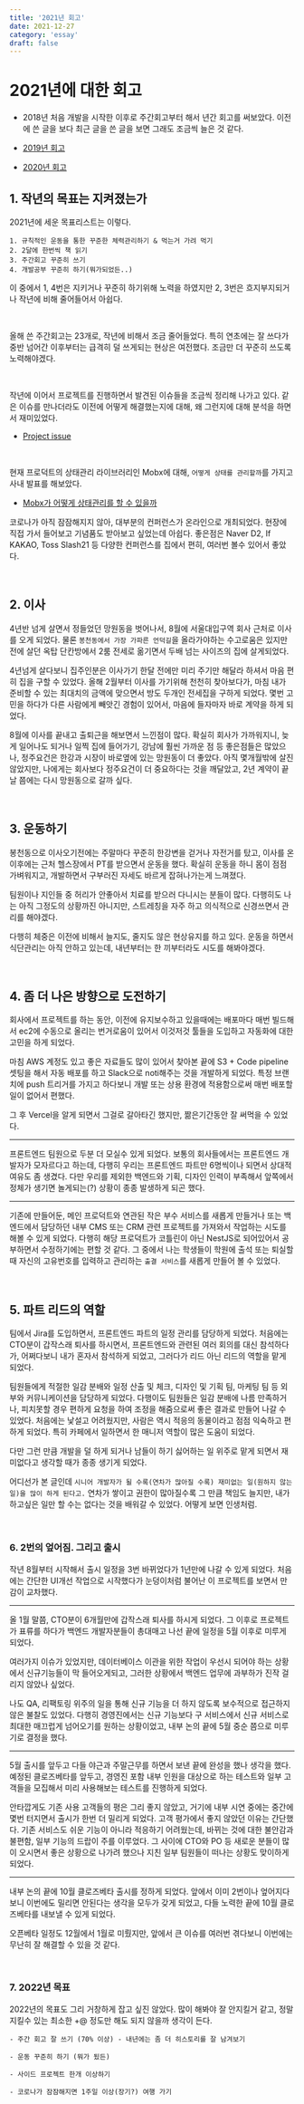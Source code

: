 ```yaml
---
title: '2021년 회고'
date: 2021-12-27
category: 'essay'
draft: false
---
```


# 2021년에 대한 회고

- 2018년 처음 개발을 시작한 이후로 주간회고부터 해서 년간 회고를 써보았다. 이전에 쓴 글을 보다 최근 글을 쓴 글을 보면 그래도 조금씩 늘은 것 같다.

- [2019년 회고](https://bluelion2.github.io/essay/2020-01-01-2019%EB%85%84%ED%9A%8C%EA%B3%A0/)
- [2020년 회고](https://bluelion2.github.io/essay/2021-01-03-%EC%A3%BC%EA%B0%84%ED%9A%8C%EA%B3%A0/)

## 1. 작년의 목표는 지켜졌는가

2021년에 세운 목표리스트는 이렇다.

```
1. 규칙적인 운동을 통한 꾸준한 체력관리하기 & 먹는거 가려 먹기
2. 2달에 한번씩 책 읽기
3. 주간회고 꾸준히 쓰기
4. 개발공부 꾸준히 하기(뭐가되었든..)
```

이 중에서 1, 4번은 지키거나 꾸준히 하기위해 노력을 하였지만 2, 3번은 흐지부지되거나 작년에 비해 줄어들어서 아쉽다.

<br/>

올해 쓴 주간회고는 23개로, 작년에 비해서 조금 줄어들었다. 특히 연초에는 잘 쓰다가 중반 넘어간 이후부터는 급격히 덜 쓰게되는 현상은 여전했다. 조금만 더 꾸준히 쓰도록 노력해야겠다.

<br/>

작년에 이어서 프로젝트를 진행하면서 발견된 이슈들을 조금씩 정리해 나가고 있다. 같은 이슈를 만나더라도 이전에 어떻게 해결했는지에 대해, 왜 그런지에 대해 분석을 하면서 재미있었다.

- [Project issue](https://github.com/bluelion2/Project-issue-repo/issues?q=is%3Aissue+is%3Aclosed+2021)

<br/>

현재 프로덕트의 상태관리 라이브러리인 Mobx에 대해, `어떻게 상태를 관리할까`를 가지고 사내 발표를 해보았다.

- [Mobx가 어떻게 상태관리를 할 수 있을까](https://bluelion2.github.io/development/2021-07-03-Mobx_observable/)

코로나가 아직 잠잠해지지 않아, 대부분의 컨퍼런스가 온라인으로 개최되었다. 현장에 직접 가서 들어보고 기념품도 받아보고 싶었는데 아쉽다. 좋은점은 Naver D2, If KAKAO, Toss Slash21 등 다양한 컨퍼런스를 집에서 편히, 여러번 볼수 있어서 좋았다.

<br/>

## 2. 이사

4년반 넘게 살면서 정들었던 망원동을 벗어나서, 8월에 서울대입구역 회사 근처로 이사를 오게 되었다. 물론 `봉천동에서 가장 가파른 언덕길`을 올라가야하는 수고로움은 있지만 전에 살던 옥탑 단칸방에서 2룸 전세로 옮기면서 두배 넘는 사이즈의 집에 살게되었다.

4년넘게 살다보니 집주인분은 이사가기 한달 전에만 미리 주기만 해달라 하셔서 마음 편히 집을 구할 수 있었다. 올해 2월부터 이사를 가기위해 천천히 찾아보다가, 마침 내가 준비할 수 있는 최대치의 금액에 맞으면서 방도 두개인 전세집을 구하게 되었다. 몇번 고민을 하다가 다른 사람에게 빼앗긴 경험이 있어서, 마음에 들자마자 바로 계약을 하게 되었다.

8월에 이사를 끝내고 출퇴근을 해보면서 느낀점이 많다. 확실히 회사가 가까워지니, 늦게 일어나도 되거나 일찍 집에 들어가기, 강남에 훨씬 가까운 점 등 좋은점들은 많았으나, 정주요건은 한강과 시장이 바로옆에 있는 망원동이 더 좋았다. 아직 몇개월밖에 살진 않았지만, 나에게는 회사보다 정주요건이 더 중요하다는 것을 깨달았고, 2년 계약이 끝날 쯤에는 다시 망원동으로 갈까 싶다.

<br/>

## 3. 운동하기

봉천동으로 이사오기전에는 주말마다 꾸준히 한강변을 걷거나 자전거를 탔고, 이사를 온 이후에는 근처 헬스장에서 PT를 받으면서 운동을 했다. 확실히 운동을 하니 몸이 점점 가벼워지고, 개발하면서 구부러진 자세도 바르게 잡혀나가는게 느껴졌다.

팀원이나 지인들 중 허리가 안좋아서 치료를 받으러 다니시는 분들이 많다. 다행히도 나는 아직 그정도의 상황까진 아니지만, 스트레칭을 자주 하고 의식적으로 신경쓰면서 관리를 해야겠다.

다행히 체중은 이전에 비해서 늘지도, 줄지도 않은 현상유지를 하고 있다. 운동을 하면서 식단관리는 아직 안하고 있는데, 내년부터는 한 끼부터라도 시도를 해봐야겠다.

<br/>

## 4. 좀 더 나은 방향으로 도전하기

회사에서 프로젝트를 하는 동안, 이전에 유지보수하고 있을때에는 배포마다 매번 빌드해서 ec2에 수동으로 올리는 번거로움이 있어서 이것저것 툴들을 도입하고 자동화에 대한 고민을 하게 되었다.

마침 AWS 계정도 있고 좋은 자료들도 많이 있어서 찾아본 끝에 S3 + Code pipeline 셋팅을 해서 자동 배포를 하고 Slack으로 noti해주는 것을 개발하게 되었다. 특정 브랜치에 push 트리거를 가지고 하다보니 개발 또는 상용 환경에 적용함으로써 매번 배포할 일이 없어서 편했다.

그 후 Vercel을 알게 되면서 그걸로 갈아타긴 했지만, 짦은기간동안 잘 써먹을 수 있었다.

---

프론트엔드 팀원으로 두분 더 모실수 있게 되었다. 보통의 회사들에서는 프론트엔드 개발자가 모자르다고 하는데, 다행히 우리는 프론트엔드 파트만 6명씩이나 되면서 상대적 여유도 좀 생겼다. 다만 우리를 제외한 백엔드와 기획, 디자인 인력이 부족해서 앞쪽에서 정체가 생기면 놀게되는(?) 상황이 종종 발생하게 되곤 했다.

---

기존에 만들어둔, 메인 프로덕트와 연관된 작은 부수 서비스를 새롭게 만들거나 또는 백엔드에서 담당하던 내부 CMS 또는 CRM 관련 프로젝트를 가져와서 작업하는 시도를 해볼 수 있게 되었다. 다행히 해당 프로덕트가 코틀린이 아닌 NestJS로 되어있어서 공부하면서 수정하기에는 편할 것 같다. 그 중에서 나는 학생들이 학원에 출석 또는 퇴실할 때 자신의 고유번호를 입력하고 관리하는 `출결 서비스`를 새롭게 만들어 볼 수 있었다.

<br/>

## 5. 파트 리드의 역할

팀에서 Jira를 도입하면서, 프론트엔드 파트의 일정 관리를 담당하게 되었다. 처음에는 CTO분이 갑작스래 퇴사를 하시면서, 프론트엔드와 관련된 여러 회의를 대신 참석하다가, 어쩌다보니 내가 혼자서 참석하게 되었고, 그러다가 리드 아닌 리드의 역할을 맡게 되었다.

팀원들에게 적절한 일감 분배와 일정 산출 및 체크, 디자인 및 기획 팀, 마케팅 팀 등 외부와 커뮤니케이션을 담당하게 되었다. 다행이도 팀원들은 일감 분배에 나름 만족하거나, 피치못할 경우 편하게 요청을 하여 조정을 해줌으로써 좋은 결과로 만들어 나갈 수 있었다. 처음에는 낯설고 어려웠지만, 사람은 역시 적응의 동물이라고 점점 익숙하고 편하게 되었다. 특히 카페에서 일하면서 한 매니저 역할이 많은 도움이 되었다.

다만 그런 만큼 개발을 덜 하게 되거나 남들이 하기 싫어하는 일 위주로 맡게 되면서 재미없다고 생각할 때가 종종 생기게 되었다.

어디선가 본 글인데 `시니어 개발자가 될 수록(연차가 많아질 수록) 재미없는 일(원하지 않는 일)을 많이 하게 된다고.` 연차가 쌓이고 권한이 많아질수록 그 만큼 책임도 늘지만, 내가 하고싶은 일만 할 수는 없다는 것을 배워갈 수 있었다. 어떻게 보면 인생처럼.

<br/>

### 6. 2번의 엎어짐. 그리고 출시

작년 8월부터 시작해서 출시 일정을 3번 바뀌었다가 1년만에 나갈 수 있게 되었다. 처음에는 간단한 UI개선 작업으로 시작했다가 눈덩이처럼 불어난 이 프로젝트를 보면서 만감이 교차했다.

---

올 1월 말쯤, CTO분이 6개월만에 갑작스래 퇴사를 하시게 되었다. 그 이후로 프로젝트가 표류를 하다가 백엔드 개발자분들이 총대매고 나선 끝에 일정을 5월 이후로 미루게 되었다.

여러가지 이슈가 있었지만, 데이터베이스 이관을 위한 작업이 우선시 되어야 하는 상황에서 신규기능들이 막 들어오게되고, 그러한 상황에서 백엔드 업무에 과부하가 진작 걸리지 않았나 싶었다.

나도 QA, 리팩토링 위주의 일을 통해 신규 기능을 더 하지 않도록 보수적으로 접근하지 않은 불찰도 있었다. 다행히 경영진에서는 신규 기능보다 구 서비스에서 신규 서비스로 최대한 매끄럽게 넘어오기를 원하는 상황이었고, 내부 논의 끝에 5월 중순 쯤으로 미루기로 결정을 했다.

---

5월 출시를 앞두고 다들 야근과 주말근무를 하면서 보낸 끝에 완성을 했나 생각을 했다. 예정된 클로즈베타를 앞두고, 경영진 포함 내부 인원을 대상으로 하는 테스트와 일부 고객들을 모집해서 미리 사용해보는 테스트를 진행하게 되었다.

안타깝게도 기존 사용 고객들의 평은 그리 좋지 않았고, 거기에 내부 시연 중에는 중간에 몇번 터지면서 출시가 한번 더 밀리게 되었다. 고객 평가에서 좋지 않았던 이유는 간단했다. 기존 서비스도 쉬운 기능이 아니라 적응하기 어려웠는데, 바뀌는 것에 대한 불안감과 불편함, 일부 기능의 드랍이 주를 이루었다. 그 사이에 CTO와 PO 등 새로운 분들이 많이 오시면서 좋은 상황으로 나가려 했으나 지친 일부 팀원들이 떠나는 상황도 맞이하게 되었다.

---

내부 논의 끝에 10월 클로즈베타 출시를 정하게 되었다. 앞에서 이미 2번이나 엎어지다보니 이번에도 밀리면 안된다는 생각을 모두가 갖게 되었고, 다들 노력한 끝에 10월 클로즈베타를 내보낼 수 있게 되었다.

오픈베타 일정도 12월에서 1월로 미뤘지만, 앞에서 큰 이슈를 여러번 겪다보니 이번에는 무난히 잘 해결할 수 있을 것 같다.

<br/>

### 7. 2022년 목표

2022년의 목표도 그리 거창하게 잡고 싶진 않았다. 많이 해봐야 잘 안지킬거 같고, 정말 지킬수 있는 최소한 +@ 정도만 해도 되지 않을까 생각이 든다.

```
- 주간 회고 잘 쓰기 (70% 이상) - 내년에는 좀 더 히스토리를 잘 남겨보기

- 운동 꾸준히 하기 (뭐가 됬든)

- 사이드 프로젝트 한개 이상하기

- 코로나가 잠잠해지면 1주일 이상(장기?) 여행 가기
```

